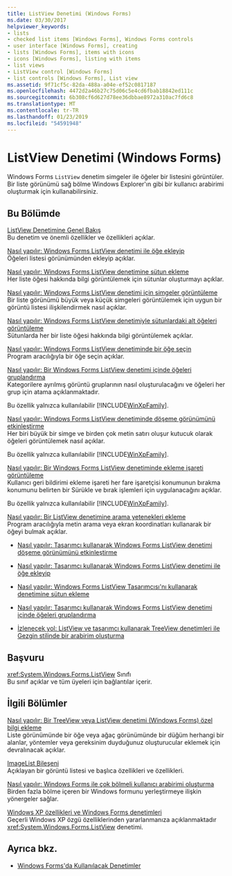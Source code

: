 ```yaml
---
title: ListView Denetimi (Windows Forms)
ms.date: 03/30/2017
helpviewer_keywords:
- lists
- checked list items [Windows Forms], Windows Forms controls
- user interface [Windows Forms], creating
- lists [Windows Forms], items with icons
- icons [Windows Forms], listing with items
- list views
- ListView control [Windows Forms]
- list controls [Windows Forms], List view
ms.assetid: 9f71cf5c-82da-488a-a04e-ef52c0817187
ms.openlocfilehash: 4472d2a46b27c75d06c5e4cd6fbab18842ed111c
ms.sourcegitcommit: 6b308cf6d627d78ee36dbbae8972a310ac7fd6c8
ms.translationtype: MT
ms.contentlocale: tr-TR
ms.lasthandoff: 01/23/2019
ms.locfileid: "54591948"
---
```

# <a name="listview-control-windows-forms"></a>ListView Denetimi (Windows Forms)
Windows Forms `ListView` denetim simgeler ile öğeler bir listesini görüntüler. Bir liste görünümü sağ bölme Windows Explorer'ın gibi bir kullanıcı arabirimi oluşturmak için kullanabilirsiniz.  
  
## <a name="in-this-section"></a>Bu Bölümde  
 [ListView Denetimine Genel Bakış](../../../../docs/framework/winforms/controls/listview-control-overview-windows-forms.md)  
 Bu denetim ve önemli özellikler ve özellikleri açıklar.  
  
 [Nasıl yapılır: Windows Forms ListView denetimi ile öğe ekleyip](../../../../docs/framework/winforms/controls/how-to-add-and-remove-items-with-the-windows-forms-listview-control.md)  
 Öğeleri listesi görünümünden ekleyip açıklar.  
  
 [Nasıl yapılır: Windows Forms ListView denetimine sütun ekleme](../../../../docs/framework/winforms/controls/how-to-add-columns-to-the-windows-forms-listview-control.md)  
 Her liste öğesi hakkında bilgi görüntülemek için sütunlar oluşturmayı açıklar.  
  
 [Nasıl yapılır: Windows Forms ListView denetimi için simgeler görüntüleme](../../../../docs/framework/winforms/controls/how-to-display-icons-for-the-windows-forms-listview-control.md)  
 Bir liste görünümü büyük veya küçük simgeleri görüntülemek için uygun bir görüntü listesi ilişkilendirmek nasıl açıklar.  
  
 [Nasıl yapılır: Windows Forms ListView denetimiyle sütunlardaki alt öğeleri görüntüleme](../../../../docs/framework/winforms/controls/how-to-display-subitems-in-columns-with-the-windows-forms-listview-control.md)  
 Sütunlarda her bir liste öğesi hakkında bilgi görüntülemek açıklar.  
  
 [Nasıl yapılır: Windows Forms ListView denetiminde bir öğe seçin](../../../../docs/framework/winforms/controls/how-to-select-an-item-in-the-windows-forms-listview-control.md)  
 Program aracılığıyla bir öğe seçin açıklar.  
  
 [Nasıl yapılır: Bir Windows Forms ListView denetimi içinde öğeleri gruplandırma](../../../../docs/framework/winforms/controls/how-to-group-items-in-a-windows-forms-listview-control.md)  
 Kategorilere ayrılmış görüntü gruplarının nasıl oluşturulacağını ve öğeleri her grup için atama açıklanmaktadır.  
  
 Bu özellik yalnızca kullanılabilir [!INCLUDE[WinXpFamily](../../../../includes/winxpfamily-md.md)].  
  
 [Nasıl yapılır: Windows Forms ListView denetiminde döşeme görünümünü etkinleştirme](../../../../docs/framework/winforms/controls/how-to-enable-tile-view-in-a-windows-forms-listview-control.md)  
 Her biri büyük bir simge ve birden çok metin satırı oluşur kutucuk olarak öğeleri görüntülemek nasıl açıklar.  
  
 Bu özellik yalnızca kullanılabilir [!INCLUDE[WinXpFamily](../../../../includes/winxpfamily-md.md)].  
  
 [Nasıl yapılır: Bir Windows Forms ListView denetiminde ekleme işareti görüntüleme](../../../../docs/framework/winforms/controls/how-to-display-an-insertion-mark-in-a-windows-forms-listview-control.md)  
 Kullanıcı geri bildirimi ekleme işareti her fare işaretçisi konumunun bırakma konumunu belirten bir Sürükle ve bırak işlemleri için uygulanacağını açıklar.  
  
 Bu özellik yalnızca kullanılabilir [!INCLUDE[WinXpFamily](../../../../includes/winxpfamily-md.md)].  
  
 [Nasıl yapılır: Bir ListView denetimine arama yetenekleri ekleme](../../../../docs/framework/winforms/controls/how-to-add-search-capabilities-to-a-listview-control.md)  
 Program aracılığıyla metin arama veya ekran koordinatları kullanarak bir öğeyi bulmak açıklar.  
  
-   [Nasıl yapılır: Tasarımcı kullanarak Windows Forms ListView denetimi döşeme görünümünü etkinleştirme](enable-tile-view-in-a-wf-listview-control-using-the-designer.md)  
  
-   [Nasıl yapılır: Tasarımcı kullanarak Windows Forms ListView denetimi ile öğe ekleyip](add-and-remove-items-with-wf-listview-control-using-the-designer.md)  
  
-   [Nasıl yapılır: Windows Forms ListView Tasarımcısı'nı kullanarak denetimine sütun ekleme](how-to-add-columns-to-the-windows-forms-listview-control-using-the-designer.md)  
  
-   [Nasıl yapılır: Tasarımcı kullanarak Windows Forms ListView denetimi içinde öğeleri gruplandırma](how-to-group-items-in-a-windows-forms-listview-control-using-the-designer.md)  
  
-   [İzlenecek yol: ListView ve tasarımcı kullanarak TreeView denetimleri ile Gezgin stilinde bir arabirim oluşturma](creating-an-explorer-style-interface-with-the-listview-and-treeview.md)  
  
## <a name="reference"></a>Başvuru  
 <xref:System.Windows.Forms.ListView> Sınıfı  
 Bu sınıf açıklar ve tüm üyeleri için bağlantılar içerir.  
  
## <a name="related-sections"></a>İlgili Bölümler  
 [Nasıl yapılır: Bir TreeView veya ListView denetimi (Windows Forms) özel bilgi ekleme](../../../../docs/framework/winforms/controls/add-custom-information-to-a-treeview-or-listview-control-wf.md)  
 Liste görünümünde bir öğe veya ağaç görünümünde bir düğüm herhangi bir alanlar, yöntemler veya gereksinim duyduğunuz oluşturucular eklemek için devralınacak açıklar.  
  
 [ImageList Bileşeni](../../../../docs/framework/winforms/controls/imagelist-component-windows-forms.md)  
 Açıklayan bir görüntü listesi ve başlıca özellikleri ve özellikleri.  
  
 [Nasıl yapılır: Windows Forms ile çok bölmeli kullanıcı arabirimi oluşturma](../../../../docs/framework/winforms/controls/how-to-create-a-multipane-user-interface-with-windows-forms.md)  
 Birden fazla bölme içeren bir Windows formunu yerleştirmeye ilişkin yönergeler sağlar.  
  
 [Windows XP özellikleri ve Windows Forms denetimleri](https://msdn.microsoft.com/library/bc7fab94-fce9-4bf1-a8ad-a5837c91c3c0)  
 Geçerli Windows XP özgü özelliklerinden yararlanmanıza açıklanmaktadır <xref:System.Windows.Forms.ListView> denetimi.  
  
## <a name="see-also"></a>Ayrıca bkz.
- [Windows Forms'da Kullanılacak Denetimler](../../../../docs/framework/winforms/controls/controls-to-use-on-windows-forms.md)
